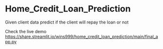 # Home_Credit_Loan_Prediction
 Given client data predict  if the client will repay the loan or not
 
 Check the live demo https://share.streamlit.io/wins999/home_credit_loan_prediction/main/final_app.py
 
 
 
